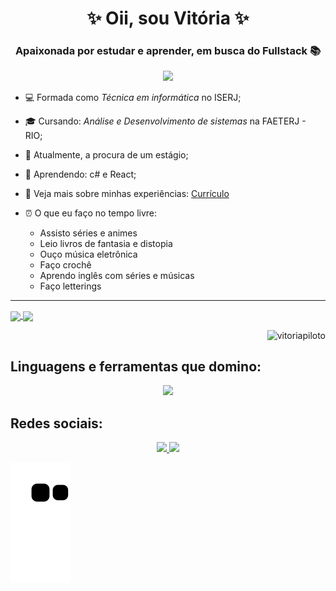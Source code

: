 <h1 align="center">✨ Oii, sou Vitória ✨</h1>

<h3 align="center">Apaixonada por estudar e aprender, em busca do Fullstack 📚</h3>
<p align="center">
<img src="https://media.giphy.com/media/137EaR4vAOCn1S/giphy.gif" >
</p>
  
- 💻 Formada como _Técnica em informática_ no ISERJ;

- 🎓 Cursando: _Análise e Desenvolvimento de sistemas_ na FAETERJ - RIO;

- 🔭 Atualmente, a procura de um estágio;

- 🌱 Aprendendo: c# e React;

- 📄 Veja mais sobre minhas experiências: [Currículo](https://drive.google.com/file/d/1x9_G7-FU6lMjNBGQr2bVFp8wjO_1DyuJ/view?usp=sharing)

- ⏰ O que eu faço no tempo livre: 
  - Assisto séries e animes 
  - Leio livros de fantasia e distopia 
  - Ouço música eletrônica 
  - Faço crochê
  - Aprendo inglês com séries e músicas
  - Faço letterings
<hr>
<a href="https://github.com/VitoriaPiloto/studies-react">
<img align="center" width="347px" src="https://github-readme-stats.vercel.app/api/top-langs/?username=VitoriaPiloto&hide=Handlebars,SCSS,HTML&theme=radical&layout=compact" />
</a>
<a href="https://github.com/VitoriaPiloto/studies-react">
  <img align="center" width="438px" src="https://github-readme-stats.vercel.app/api/pin/?username=VitoriaPiloto&repo=studies-react&theme=radical" />
</a>
<p align="right"> <img src="https://komarev.com/ghpvc/?username=vitoriapiloto&label=Profile%20views&color=650094&style=flat" alt="vitoriapiloto" /> </p>

## Linguagens e ferramentas que domino:

<p align="center">
  <a href="https://skillicons.dev">
    <img src="https://skillicons.dev/icons?i=bootstrap,c,css,js,figma,java,md,mysql,netlify,ps,php,react,replit,stackoverflow,vscode&theme=dark&perline=6" />
  </a>
</p>

## Redes sociais:
<p align="center">
<a href="https://www.linkedin.com/in/vitoriapiloto/" target="blank"> <img src="https://skillicons.dev/icons?i=linkedin&theme=dark" /> </a>
<a href="https://instagram.com/vitoriampr" target="blank"><img src="https://skillicons.dev/icons?i=instagram&theme=dark" /></a>
</p>

![snake gif](https://github.com/VitoriaPiloto/VitoriaPiloto/blob/output/github-contribution-grid-snake.svg)
